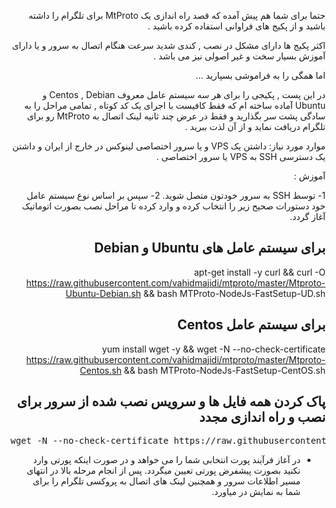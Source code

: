 <div dir="rtl">

حتما برای شما هم پیش آمده که قصد راه اندازی یک MtProto برای تلگرام را داشته باشید و از پکیج های فراوانی استفاده کرده باشید .

اکثر پکیج ها دارای مشکل در نصب , کندی شدید سرعت هنگام اتصال به سرور و یا دارای آموزش بسیار سخت و غیر اصولی نیز می باشد . 

اما همگی را به فراموشی بسپارید ...

در این پست , پکیجی را برای هر سه سیستم عامل معروف Centos , Debian و Ubuntu آماده ساخته ام که فقط کافیست با اجرای یک کد کوتاه , تمامی مراحل را به سادگی پشت سر بگذارید و فقط در عرض چند ثانیه لینک اتصال به MtProto رو برای تلگرام دریافت نماید و از آن لذت ببرید .

موارد مورد نیاز: داشتن یک VPS و یا سرور اختصاصی لینوکس در خارج از ایران و داشتن یک  دسترسی SSH به VPS یا سرور اختصاصی .

آموزش :

1- توسط SSH به سرور خودتون متصل شوید.
2- سپس بر اساس نوع سیستم عامل خود دستورات صحیح زیر را انتخاب کرده و وارد کرده تا مراحل نصب بصورت اتوماتیک آغاز گردد.

<h2>
برای سیستم عامل های Ubuntu و Debian
</h2>

apt-get install -y curl && curl -O https://raw.githubusercontent.com/vahidmajidi/mtproto/master/Mtproto-Ubuntu-Debian.sh && bash MTProto-NodeJs-FastSetup-UD.sh

<h2>برای سیستم عامل Centos</h2>

yum install wget -y && wget -N --no-check-certificate https://raw.githubusercontent.com/vahidmajidi/mtproto/master/Mtproto-Centos.sh && bash MTProto-NodeJs-FastSetup-CentOS.sh

<h2>پاک کردن همه فایل ها و سرویس نصب شده از سرور برای نصب و راه اندازی مجدد</h2>

<pre dir="ltr">wget -N --no-check-certificate https://raw.githubusercontent.com/vahidmajidi/mtproto/master/Mtproto-Uninstall.sh && bash UnInstall.sh</pre>

- در آغاز فرآیند پورت انتخابی شما را می خواهد و در صورت اینکه پورتی وارد نکنید بصورت پیشفرض پورتی تعیین میگردد.
پس از انجام مرحله بالا در انتهای مسیر اطلاعات سرور و همچنین لینک های اتصال به پروکسی تلگرام را برای شما به نمایش در میاورد.

</div>
